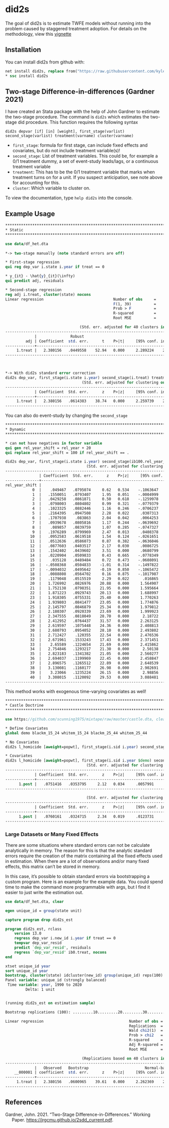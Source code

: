 
# did2s

<!-- badges: start -->
<!-- badges: end -->

The goal of did2s is to estimate TWFE models without running into the
problem caused by staggered treatment adoption. For details on the
methodology, view this
[vignette](http://kylebutts.com/did2s/articles/Two-Stage-Difference-in-Differences.html)

## Installation

You can install did2s from github with:

``` stata
net install did2s, replace from("https://raw.githubusercontent.com/kylebutts/did2s_stata/main/ado/")
* ssc install did2s
```

## Two-stage Difference-in-differences (Gardner 2021)

I have created an Stata package with the help of John Gardner to
estimate the two-stage procedure. The command is `did2s` which estimates
the two-stage did procedure. This function requires the following syntax

`did2s depvar [if] [in] [weight], first_stage(varlist) second_stage(varlist) treatment(varname) cluster(varname)`

- `first_stage`: formula for first stage, can include fixed effects and
  covariates, but do not include treatment variable(s)!
- `second_stage`: List of treatment variables. This could be, for
  example a 0/1 treatment dummy, a set of event-study leads/lags, or a
  continuous treatment variable
- `treatment`: This has to be the 0/1 treatment variable that marks when
  treatment turns on for a unit. If you suspect anticipation, see note
  above for accounting for this.
- `cluster`: Which variable to cluster on.

To view the documentation, type `help did2s` into the console.

## Example Usage

``` stata
********************************************************************************
* Static
********************************************************************************

use data/df_het.dta
    
*-> two-stage manually (note standard errors are off)

* First-stage regression 
qui reg dep_var i.state i.year if treat == 0

* y_{it} - \hat{y}_{it}(\infty)
qui predict adj, residuals

* Second-stage regression
reg adj i.treat, cluster(state) nocons
Linear regression                               Number of obs     =     31,000
                                                F(1, 39)          =    2803.10
                                                Prob > F          =     0.0000
                                                R-squared         =     0.3776
                                                Root MSE          =     1.7505

                                 (Std. err. adjusted for 40 clusters in state)
------------------------------------------------------------------------------
             |               Robust
         adj | Coefficient  std. err.      t    P>|t|     [95% conf. interval]
-------------+----------------------------------------------------------------
     1.treat |   2.380156   .0449558    52.94   0.000     2.289224    2.471087
------------------------------------------------------------------------------
```

``` stata


*-> With did2s standard error correction    
did2s dep_var, first_stage(i.state i.year) second_stage(i.treat) treatment(treat) cluster(state)
                                  (Std. err. adjusted for clustering on state)
------------------------------------------------------------------------------
             | Coefficient  Std. err.      z    P>|z|     [95% conf. interval]
-------------+----------------------------------------------------------------
     1.treat |   2.380156   .0614383    38.74   0.000     2.259739    2.500573
------------------------------------------------------------------------------
```

You can also do event-study by changing the `second_stage`

``` stata
********************************************************************************
* Dynamic
********************************************************************************

* can not have negatives in factor variable
qui gen rel_year_shift = rel_year + 20
qui replace rel_year_shift = 100 if rel_year_shift == .

did2s dep_var, first_stage(i.state i.year) second_stage(ib100.rel_year_shift) treatment(treat) cluster(state)
                                    (Std. err. adjusted for clustering on state)
--------------------------------------------------------------------------------
               | Coefficient  Std. err.      z    P>|z|     [95% conf. interval]
---------------+----------------------------------------------------------------
rel_year_shift |
            0  |    .049467   .0795074     0.62   0.534    -.1063647    .2052986
            1  |   .1550051   .0793407     1.95   0.051    -.0004999      .31051
            2  |   .0429258   .0861871     0.50   0.618    -.1259978    .2118494
            3  |   .0798003   .0804802     0.99   0.321    -.0779379    .2375386
            4  |   .1023325   .0882446     1.16   0.246    -.0706237    .2752886
            5  |   .2164395   .0947508     2.28   0.022     .0307313    .4021477
            6  |   .1707938    .083863     2.04   0.042     .0064253    .3351622
            7  |   .0939678   .0805816     1.17   0.244    -.0639692    .2519048
            8  |    .089857   .0839759     1.07   0.285    -.0747327    .2544467
            9  |   .1976289   .0799969     2.47   0.013     .0408378      .35442
           10  |   .0952583   .0619518     1.54   0.124    -.0261651    .2166817
           11  |   .0512636   .0586073     0.87   0.382    -.0636046    .1661318
           12  |   .0877603   .0403517     2.17   0.030     .0086725    .1668482
           13  |   .1542402   .0439602     3.51   0.000     .0680799    .2404006
           14  |   .0220904   .0509833     0.43   0.665    -.0778349    .1220158
           15  |    .035128   .0489484     0.72   0.473    -.0608091    .1310651
           16  |  -.0508368   .0504833    -1.01   0.314    -.1497822    .0481087
           17  |  -.0094032   .0495642    -0.19   0.850    -.1065472    .0877408
           18  |   .0088808   .0564702     0.16   0.875    -.1017987    .1195602
           19  |   .1179048   .0515519     2.29   0.022      .016865    .2189447
           20  |   1.726992   .0826976    20.88   0.000     1.564907    1.889076
           21  |   1.752138   .0798351    21.95   0.000     1.595664    1.908612
           22  |   1.871223   .0929743    20.13   0.000     1.688997    2.053449
           23  |   1.918305   .0755331    25.40   0.000     1.770263    2.066347
           24  |   1.939803   .0841477    23.05   0.000     1.774876    2.104729
           25  |   2.145797   .0846879    25.34   0.000     1.979812    2.311782
           26  |   2.180307   .0920339    23.69   0.000     1.999923     2.36069
           27  |   2.347555   .0818049    28.70   0.000      2.18722    2.507889
           28  |   2.412952   .0764437    31.57   0.000     2.263125    2.562779
           29  |   2.619597   .1075448    24.36   0.000     2.408813    2.830381
           30  |   2.680793   .0954052    28.10   0.000     2.493802    2.867784
           31  |   2.712427    .120355    22.54   0.000     2.476536    2.948319
           32  |   2.671961   .1533243    17.43   0.000     2.371451    2.972471
           33  |    2.65589   .1224654    21.69   0.000     2.415862    2.895917
           34  |   2.754846   .1293217    21.30   0.000      2.50138    3.008312
           35  |   2.823183   .1341382    21.05   0.000     2.560277    3.086089
           36  |   2.694037   .1199969    22.45   0.000     2.458847    2.929226
           37  |   2.896575   .1265512    22.89   0.000     2.648539     3.14461
           38  |   3.130081   .1160177    26.98   0.000     2.902691    3.357472
           39  |    3.23066   .1235224    26.15   0.000      2.98856    3.472759
           40  |   3.308015   .1120092    29.53   0.000     3.088481    3.527549
--------------------------------------------------------------------------------
```

This method works with exogenous time-varying covariates as well!

``` stata
********************************************************************************
* Castle Doctrine
********************************************************************************

use https://github.com/scunning1975/mixtape/raw/master/castle.dta, clear

* Define Covariates
global demo blackm_15_24 whitem_15_24 blackm_25_44 whitem_25_44

* No Covariates
did2s l_homicide [aweight=popwt], first_stage(i.sid i.year) second_stage(i.post) treatment(post) cluster(sid)

* Covariates
did2s l_homicide [aweight=popwt], first_stage(i.sid i.year $demo) second_stage(i.post) treatment(post) cluster(sid)
                                    (Std. err. adjusted for clustering on sid)
------------------------------------------------------------------------------
             | Coefficient  Std. err.      z    P>|z|     [95% conf. interval]
-------------+----------------------------------------------------------------
      1.post |   .0751416   .0353795     2.12   0.034     .0057991    .1444842
------------------------------------------------------------------------------

                                    (Std. err. adjusted for clustering on sid)
------------------------------------------------------------------------------
             | Coefficient  Std. err.      z    P>|z|     [95% conf. interval]
-------------+----------------------------------------------------------------
      1.post |   .0760161   .0324715     2.34   0.019     .0123731    .1396591
------------------------------------------------------------------------------
```

### Large Datasets or Many Fixed Effects

There are some situations where standard errors can not be calculate
analytically in memory. The reason for this is that the analytic
standard errors require the creation of the matrix containing all the
fixed effects used in estimation. When there are a lot of observations
and/or many fixed effects, this matrix can’t be stored in memory.

In this case, it’s possible to obtain standard errors via bootstrapping
a custom program. Here is an example for the example data. You could
spend time to make the command more programmable with args, but I find
it easier to just write the estimation out.

``` stata
use data/df_het.dta, clear

egen unique_id = group(state unit)

capture program drop did2s_est

program did2s_est, rclass
    version 13.0
    regress dep_var i.new_id i.year if treat == 0
    tempvar dep_var_resid
    predict `dep_var_resid', residuals
    regress `dep_var_resid' ib0.treat, nocons
end

xtset unique_id year
sort unique_id year
bootstrap, cluster(state) idcluster(new_id) group(unique_id) reps(100): did2s_est
Panel variable: unique_id (strongly balanced)
 Time variable: year, 1990 to 2020
         Delta: 1 unit


(running did2s_est on estimation sample)

Bootstrap replications (100): .........10.........20.........30.........40.........50.........60.........70.........80.........90.........100 done

Linear regression                                      Number of obs =  31,000
                                                       Replications  =     100
                                                       Wald chi2(1)  = 1568.60
                                                       Prob > chi2   =  0.0000
                                                       R-squared     =  0.3776
                                                       Adj R-squared =  0.3776
                                                       Root MSE      =  1.7505

                                  (Replications based on 40 clusters in state)
------------------------------------------------------------------------------
             |   Observed   Bootstrap                         Normal-based
    __000001 | coefficient  std. err.      z    P>|z|     [95% conf. interval]
-------------+----------------------------------------------------------------
     1.treat |   2.380156   .0600965    39.61   0.000     2.262369    2.497943
------------------------------------------------------------------------------
```

## References

<div id="refs" class="references csl-bib-body hanging-indent"
entry-spacing="0">

<div id="ref-Gardner_2021" class="csl-entry">

Gardner, John. 2021. “<span class="nocase">Two-Stage
Difference-in-Differences</span>.” Working Paper.
<https://jrgcmu.github.io/2sdd_current.pdf>.

</div>

</div>
